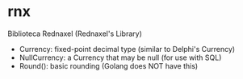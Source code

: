 # rnx
Biblioteca Rednaxel (Rednaxel's Library)

* Currency: fixed-point decimal type (similar to Delphi's Currency)
* NullCurrency: a Currency that may be null (for use with SQL)
* Round(): basic rounding (Golang does NOT have this)

